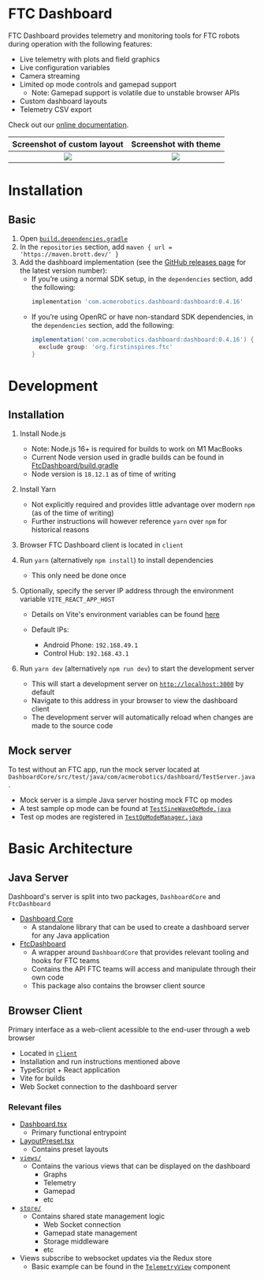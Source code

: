# FTC Dashboard

FTC Dashboard provides telemetry and monitoring tools for FTC robots during operation with the following features:

- Live telemetry with plots and field graphics
- Live configuration variables
- Camera streaming
- Limited op mode controls and gamepad support
  - Note: Gamepad support is volatile due to unstable browser APIs
- Custom dashboard layouts
- Telemetry CSV export

Check out our [online documentation](https://acmerobotics.github.io/ftc-dashboard).

|       Screenshot of custom layout        |          Screenshot with theme           |
| :--------------------------------------: | :--------------------------------------: |
| ![](docs/images/readme-screenshot-2.jpg) | ![](docs/images/readme-screenshot-1.jpg) |

# Installation

## Basic

1. Open [`build.dependencies.gradle`](https://github.com/FIRST-Tech-Challenge/FtcRobotController/blob/master/build.dependencies.gradle)
2. In the `repositories` section, add `maven { url = 'https://maven.brott.dev/' }`
3. Add the dashboard implementation (see the [GitHub releases page](https://github.com/acmerobotics/ftc-dashboard/releases) for the latest version number):
    - If you’re using a normal SDK setup, in the `dependencies` section, add the following:
      ```gradle
      implementation 'com.acmerobotics.dashboard:dashboard:0.4.16'
      ```
    - If you’re using OpenRC or have non-standard SDK dependencies, in the `dependencies` section, add the following:
      ```gradle
      implementation('com.acmerobotics.dashboard:dashboard:0.4.16') {
        exclude group: 'org.firstinspires.ftc'
      }
      ```

# Development

## Installation

1. Install Node.js

   - Note: Node.js 16+ is required for builds to work on M1 MacBooks
   - Current Node version used in gradle builds can be found in [FtcDashboard/build.gradle](https://github.com/acmerobotics/ftc-dashboard/blob/master/FtcDashboard/build.gradle#L33)
   - Node version is `18.12.1` as of time of writing

2. Install Yarn

   - Not explicitly required and provides little advantage over modern `npm` (as of the time of writing)
   - Further instructions will however reference `yarn` over `npm` for historical reasons

3. Browser FTC Dashboard client is located in `client`

4. Run `yarn` (alternatively `npm install`) to install dependencies

   - This only need be done once

5. Optionally, specify the server IP address through the environment variable `VITE_REACT_APP_HOST`

   - Details on Vite's environment variables can be found [here](https://vitejs.dev/guide/env-and-mode.html)

   - Default IPs:
     - Android Phone: `192.168.49.1`
     - Control Hub: `192.168.43.1`

6. Run `yarn dev` (alternatively `npm run dev`) to start the development server

   - This will start a development server on [`http://localhost:3000`](http://localhost:3000) by default
   - Navigate to this address in your browser to view the dashboard client
   - The development server will automatically reload when changes are made to the source code

## Mock server

To test without an FTC app, run the mock server located at `DashboardCore/src/test/java/com/acmerobotics/dashboard/TestServer.java`.

- Mock server is a simple Java server hosting mock FTC op modes
- A test sample op mode can be found at [`TestSineWaveOpMode.java`](https://github.com/acmerobotics/ftc-dashboard/blob/master/DashboardCore/src/test/java/com/acmerobotics/dashboard/TestSineWaveOpMode.java)
- Test op modes are registered in [`TestOpModeManager.java`](https://github.com/acmerobotics/ftc-dashboard/blob/8ac8b29257dede5f4a13c440fe6756efc270cbb8/DashboardCore/src/test/java/com/acmerobotics/dashboard/testopmode/TestOpModeManager.java#L10)

# Basic Architecture

## Java Server

Dashboard's server is split into two packages, `DashboardCore` and `FtcDashboard`

- [Dashboard Core](https://github.com/acmerobotics/ftc-dashboard/tree/master/DashboardCore/src/main/java/com/acmerobotics/dashboard)
  - A standalone library that can be used to create a dashboard server for any Java application
- [FtcDashboard](https://github.com/acmerobotics/ftc-dashboard/tree/master/FtcDashboard/src/main/java/com/acmerobotics/dashboard)
  - A wrapper around `DashboardCore` that provides relevant tooling and hooks for FTC teams
  - Contains the API FTC teams will access and manipulate through their own code
  - This package also contains the browser client source

## Browser Client

Primary interface as a web-client acessible to the end-user through a web browser

- Located in [`client`](https://github.com/acmerobotics/ftc-dashboard/tree/master/client)
- Installation and run instructions mentioned above
- TypeScript + React application
- Vite for builds
- Web Socket connection to the dashboard server

### Relevant files

- [Dashboard.tsx](https://github.com/acmerobotics/ftc-dashboard/blob/master/client/src/components/Dashboard/Dashboard.tsx)
  - Primary functional entrypoint
- [LayoutPreset.tsx](https://github.com/acmerobotics/ftc-dashboard/blob/master/client/src/enums/LayoutPreset.tsx)
  - Contains preset layouts
- [`views/`](https://github.com/acmerobotics/ftc-dashboard/tree/master/client/src/components/views)
  - Contains the various views that can be displayed on the dashboard
    - Graphs
    - Telemetry
    - Gamepad
    - etc
- [`store/`](https://github.com/acmerobotics/ftc-dashboard/tree/master/client/src/store)
  - Contains shared state management logic
    - Web Socket connection
    - Gamepad state management
    - Storage middleware
    - etc
- Views subscribe to websocket updates via the Redux store
  - Basic example can be found in the [`TelemetryView`](https://github.com/acmerobotics/ftc-dashboard/blob/8ac8b29257dede5f4a13c440fe6756efc270cbb8/FtcDashboard/dash/src/components/views/TelemetryView.tsx#L21) component
